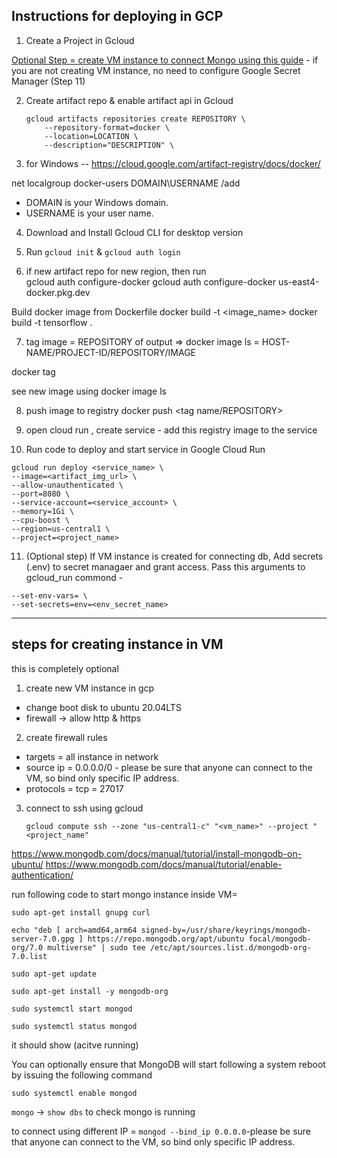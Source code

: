 ## Instructions for deploying in GCP

1. Create a Project in Gcloud

[Optional Step = create VM instance to connect Mongo using this guide](#steps-for-creating-instance-in-vm) - if you are not creating VM instance, no need to configure Google Secret Manager (Step 11)

2. Create artifact repo & enable artifact api in Gcloud
    ```
    gcloud artifacts repositories create REPOSITORY \
        --repository-format=docker \
        --location=LOCATION \
        --description="DESCRIPTION" \
    ```

3. for Windows -- https://cloud.google.com/artifact-registry/docs/docker/

net localgroup docker-users DOMAIN\USERNAME /add
- DOMAIN is your Windows domain.
- USERNAME is your user name.

4. Download and Install Gcloud CLI for desktop version

5. Run `gcloud init` & `gcloud auth login`

6. if new artifact repo for new region, then run  
gcloud auth configure-docker <path to repo>
gcloud auth configure-docker us-east4-docker.pkg.dev

Build docker image from Dockerfile
docker build -t <image_name>
docker build -t tensorflow .

7. tag image 
<tag name> =  REPOSITORY of output => docker image ls
<path to repo> = HOST-NAME/PROJECT-ID/REPOSITORY/IMAGE

docker tag <tag name> <path to repo>

see new image using docker image ls

8. push image to registry
docker push <tag name/REPOSITORY>

9. open cloud run , create service - add this registry image to the service

10. Run code to deploy and start service in Google Cloud Run
```
gcloud run deploy <service_name> \
--image=<artifact_img_url> \
--allow-unauthenticated \
--port=8080 \
--service-account=<service_account> \
--memory=1Gi \
--cpu-boost \
--region=us-central1 \
--project=<project_name>
```

11. (Optional step) If VM instance is created for connecting db, Add secrets (.env) to secret managaer and grant access. 
Pass this arguments to gcloud_run commond - 
```
--set-env-vars= \
--set-secrets=env=<env_secret_name> 
```

---

## steps for creating instance in VM

this is completely optional

1. create new VM instance in gcp
- change boot disk to ubuntu 20.04LTS
- firewall -> allow http & https

2. create firewall rules
- targets = all instance in network
- source ip = 0.0.0.0/0   - please be sure that anyone can connect to the VM, so bind only specific IP address.
- protocols = tcp = 27017

3. connect to ssh using gcloud
    ```
    gcloud compute ssh --zone "us-central1-c" "<vm_name>" --project "<project_name"
    ```

https://www.mongodb.com/docs/manual/tutorial/install-mongodb-on-ubuntu/
https://www.mongodb.com/docs/manual/tutorial/enable-authentication/

run following code to start mongo instance inside VM= 
```
sudo apt-get install gnupg curl
```

```
echo "deb [ arch=amd64,arm64 signed-by=/usr/share/keyrings/mongodb-server-7.0.gpg ] https://repo.mongodb.org/apt/ubuntu focal/mongodb-org/7.0 multiverse" | sudo tee /etc/apt/sources.list.d/mongodb-org-7.0.list
```

```
sudo apt-get update
```

```
sudo apt-get install -y mongodb-org
```

```
sudo systemctl start mongod
```

```
sudo systemctl status mongod
```

it should show (acitve running)


You can optionally ensure that MongoDB will start following a system reboot by issuing the following command
```
sudo systemctl enable mongod
```

`mongo` -> `show dbs`  to check mongo is running

to connect using different IP = 
`mongod --bind_ip 0.0.0.0`-please be sure that anyone can connect to the VM, so bind only specific IP address.

